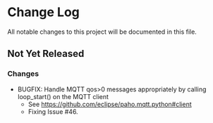 # Change Log

All notable changes to this project will be documented in this file.

## Not Yet Released

### Changes

- BUGFIX: Handle MQTT qos>0 messages appropriately by calling loop_start() on the MQTT client
  - See https://github.com/eclipse/paho.mqtt.python#client
  - Fixing Issue #46.